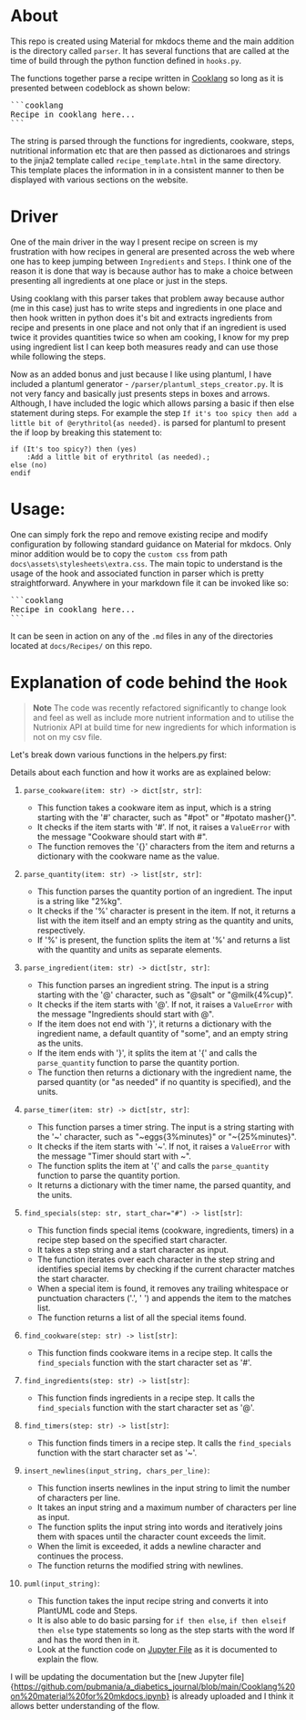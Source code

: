 # About
This repo is created using Material for mkdocs theme and the main addition is the directory called `parser`. It has several functions that are called at the time of build through the python function defined in `hooks.py`.

The functions together parse a recipe written in [Cooklang](https://cooklang.org/) so long as it is presented between codeblock as shown below:

<pre>```cooklang
Recipe in cooklang here...
```</pre>

The string is parsed through the functions for ingredients, cookware, steps, nutritional information etc that are then passed as dictionaroes and strings to the jinja2 template called `recipe_template.html` in the same directory. This template places the information in in a consistent manner to then be displayed with various sections on the website.

# Driver
One of the main driver in the way I present recipe on screen is my frustration with how recipes in general are presented across the web where one has to keep jumping between `Ingredients` and `Steps`. I think one of the reason it is done that way is because author has to make a choice between presenting all ingredients at one place or just in the steps. 

Using cooklang with this parser takes that problem away because author (me in this case) just has to write steps and ingredients in one place and then hook written in python does it's bit and extracts ingredients from recipe and presents in one place and not only that if an ingredient is used twice it provides quantities twice so when am cooking, I know for my prep using ingredient list I can keep both measures ready and can use those while following the steps.

Now as an added bonus and just because I like using plantuml, I have included a plantuml generator - `/parser/plantuml_steps_creator.py`. It is not very fancy and basically just presents steps in boxes and arrows. Although, I have included the logic which allows parsing a basic if then else statement during steps. For example the step `If it's too spicy then add a little bit of @erythritol{as needed}.` is parsed for plantuml to present the if loop by breaking this statement to:

```
if (It's too spicy?) then (yes)
    :Add a little bit of erythritol (as needed).;
else (no)
endif
```

# Usage:

One can simply fork the repo and remove existing recipe and modify configuration by following standard guidance on Material for mkdocs. Only minor addition would be to copy the `custom css` from path `docs\assets\stylesheets\extra.css`. The main topic to understand is the usage of the hook and associated function in parser which is pretty straightforward. Anywhere in your markdown file it can be invoked like so:

<pre>```cooklang
Recipe in cooklang here...
```</pre>

It can be seen in action on any of the `.md` files in any of the directories located at `docs/Recipes/` on this repo.

# Explanation of code behind the `Hook`

> __Note__
> The code was recently refactored significantly to change look and feel as well as include more nutrient information and to utilise the Nutrionix API at build time for new ingredients for which information is not on my csv file.

Let's break down various functions in the helpers.py first:

Details about each function and how it works are as explained below:

1. `parse_cookware(item: str) -> dict[str, str]`:
   - This function takes a cookware item as input, which is a string starting with the '#' character, such as "#pot" or "#potato masher{}".
   - It checks if the item starts with '#'. If not, it raises a `ValueError` with the message "Cookware should start with #".
   - The function removes the '{}' characters from the item and returns a dictionary with the cookware name as the value.

2. `parse_quantity(item: str) -> list[str, str]`:
   - This function parses the quantity portion of an ingredient. The input is a string like "2%kg".
   - It checks if the '%' character is present in the item. If not, it returns a list with the item itself and an empty string as the quantity and units, respectively.
   - If '%' is present, the function splits the item at '%' and returns a list with the quantity and units as separate elements.

3. `parse_ingredient(item: str) -> dict[str, str]`:
   - This function parses an ingredient string. The input is a string starting with the '@' character, such as "@salt" or "@milk{4%cup}".
   - It checks if the item starts with '@'. If not, it raises a `ValueError` with the message "Ingredients should start with @".
   - If the item does not end with '}', it returns a dictionary with the ingredient name, a default quantity of "some", and an empty string as the units.
   - If the item ends with '}', it splits the item at '{' and calls the `parse_quantity` function to parse the quantity portion.
   - The function then returns a dictionary with the ingredient name, the parsed quantity (or "as needed" if no quantity is specified), and the units.

4. `parse_timer(item: str) -> dict[str, str]`:
   - This function parses a timer string. The input is a string starting with the '~' character, such as "~eggs{3%minutes}" or "~{25%minutes}".
   - It checks if the item starts with '~'. If not, it raises a `ValueError` with the message "Timer should start with ~".
   - The function splits the item at '{' and calls the `parse_quantity` function to parse the quantity portion.
   - It returns a dictionary with the timer name, the parsed quantity, and the units.

5. `find_specials(step: str, start_char="#") -> list[str]`:
   - This function finds special items (cookware, ingredients, timers) in a recipe step based on the specified start character.
   - It takes a step string and a start character as input.
   - The function iterates over each character in the step string and identifies special items by checking if the current character matches the start character.
   - When a special item is found, it removes any trailing whitespace or punctuation characters ('.', ' ') and appends the item to the matches list.
   - The function returns a list of all the special items found.

6. `find_cookware(step: str) -> list[str]`:
   - This function finds cookware items in a recipe step. It calls the `find_specials` function with the start character set as '#'.

7. `find_ingredients(step: str) -> list[str]`:
   - This function finds ingredients in a recipe step. It calls the `find_specials` function with the start character set as '@'.

8. `find_timers(step: str) -> list[str]`:
   - This function finds timers in a recipe step. It calls the `find_specials` function with the start character set as '~'.

9. `insert_newlines(input_string, chars_per_line)`:
   - This function inserts newlines in the input string to limit the number of characters per line.
   - It takes an input string and a maximum number of characters per line as input.
   - The function splits the input string into words and iteratively joins them with spaces until the character count exceeds the limit.
   - When the limit is exceeded, it adds a newline character and continues the process.
   - The function returns the modified string with newlines.

10. `puml(input_string)`:
    - This function takes the input recipe string and converts it into PlantUML code and Steps.
    - It is also able to do basic parsing for `if then else`, `if then elseif then else` type statements so long as the step starts with the word If and has the word then in it.
    - Look at the function code on [Jupyter File](../Cooklang%20Parser.ipynb) as it is documented to explain the flow.

I will be updating the documentation but the [new Jupyter file]{https://github.com/pubmania/a_diabetics_journal/blob/main/Cooklang%20on%20material%20for%20mkdocs.ipynb} is already uploaded and I think it allows better understanding of the flow.

